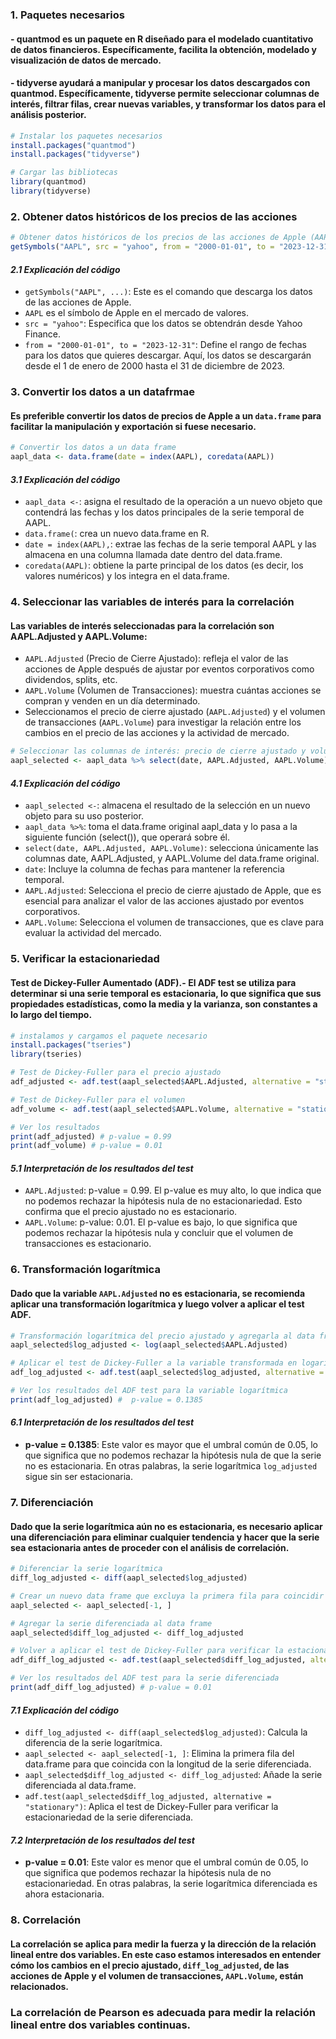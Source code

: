 ### 1. Paquetes necesarios
#### - quantmod es un paquete en R diseñado para el modelado cuantitativo de datos financieros. Específicamente, facilita la obtención, modelado y visualización de datos de mercado.
#### - tidyverse ayudará a manipular y procesar los datos descargados con quantmod. Específicamente, tidyverse permite seleccionar columnas de interés, filtrar filas, crear nuevas variables, y transformar los datos para el análisis posterior.

```r
# Instalar los paquetes necesarios
install.packages("quantmod")
install.packages("tidyverse")

# Cargar las bibliotecas
library(quantmod)
library(tidyverse)
```

### 2.  Obtener datos históricos de los precios de las acciones
```r
# Obtener datos históricos de los precios de las acciones de Apple (AAPL)
getSymbols("AAPL", src = "yahoo", from = "2000-01-01", to = "2023-12-31")
```
#### *2.1 Explicación del código*
- `getSymbols("AAPL", ...)`: Este es el comando que descarga los datos de las acciones de Apple.
- `AAPL` es el símbolo de Apple en el mercado de valores.
- `src = "yahoo"`: Especifica que los datos se obtendrán desde Yahoo Finance.
- `from = "2000-01-01", to = "2023-12-31"`: Define el rango de fechas para los datos que quieres descargar. Aquí, los datos se descargarán desde el 1 de enero de 2000 hasta el 31 de diciembre de 2023.

### 3. Convertir los datos a un datafrmae
#### Es preferible convertir los datos de precios de Apple a un `data.frame` para facilitar la manipulación y exportación si fuese necesario.
```r
# Convertir los datos a un data frame
aapl_data <- data.frame(date = index(AAPL), coredata(AAPL))
```
#### *3.1 Explicación del código*
- `aapl_data <-`: asigna el resultado de la operación a un nuevo objeto que contendrá las fechas y los datos principales de la serie temporal de AAPL.
- `data.frame(`: crea un nuevo data.frame en R.
- `date = index(AAPL),`: extrae las fechas de la serie temporal AAPL y las almacena en una columna llamada date dentro del data.frame.
- `coredata(AAPL)`: obtiene la parte principal de los datos (es decir, los valores numéricos) y los integra en el data.frame.


### 4. Seleccionar las variables de interés para la correlación
#### Las variables de interés seleccionadas para la correlación son AAPL.Adjusted y AAPL.Volume:
- `AAPL.Adjusted` (Precio de Cierre Ajustado): refleja el valor de las acciones de Apple después de ajustar por eventos corporativos como dividendos, splits, etc.
- `AAPL.Volume` (Volumen de Transacciones): muestra cuántas acciones se compran y venden en un día determinado.
- Seleccionamos el precio de cierre ajustado (`AAPL.Adjusted`) y el volumen de transacciones (`AAPL.Volume`) para investigar la relación entre los cambios en el precio de las acciones y la actividad de mercado.

```r
# Seleccionar las columnas de interés: precio de cierre ajustado y volumen
aapl_selected <- aapl_data %>% select(date, AAPL.Adjusted, AAPL.Volume)
```

#### *4.1 Explicación del código*
- `aapl_selected <-`: almacena el resultado de la selección en un nuevo objeto para su uso posterior.
- `aapl_data %>%`: toma el data.frame original aapl_data y lo pasa a la siguiente función (select()), que operará sobre él.
- `select(date, AAPL.Adjusted, AAPL.Volume)`: selecciona únicamente las columnas date, AAPL.Adjusted, y AAPL.Volume del data.frame original.
- `date`: Incluye la columna de fechas para mantener la referencia temporal.
- `AAPL.Adjusted`: Selecciona el precio de cierre ajustado de Apple, que es esencial para analizar el valor de las acciones ajustado por eventos corporativos.
- `AAPL.Volume`: Selecciona el volumen de transacciones, que es clave para evaluar la actividad del mercado.

### 5. Verificar la estacionariedad
#### **Test de Dickey-Fuller Aumentado (ADF)**.- El ADF test se utiliza para determinar si una serie temporal es estacionaria, lo que significa que sus propiedades estadísticas, como la media y la varianza, son constantes a lo largo del tiempo.
```r
# instalamos y cargamos el paquete necesario
install.packages("tseries")
library(tseries)

# Test de Dickey-Fuller para el precio ajustado
adf_adjusted <- adf.test(aapl_selected$AAPL.Adjusted, alternative = "stationary")

# Test de Dickey-Fuller para el volumen
adf_volume <- adf.test(aapl_selected$AAPL.Volume, alternative = "stationary")

# Ver los resultados
print(adf_adjusted) # p-value = 0.99
print(adf_volume) # p-value = 0.01
```
#### *5.1 Interpretación de los resultados del test*
-  `AAPL.Adjusted`: p-value = 0.99. El p-value es muy alto, lo que indica que no podemos rechazar la hipótesis nula de no estacionariedad. Esto confirma que el precio ajustado no es estacionario.
-  `AAPL.Volume`: p-value: 0.01. El p-value es bajo, lo que significa que podemos rechazar la hipótesis nula y concluir que el volumen de transacciones es estacionario.

### 6. Transformación logarítmica
#### Dado que la variable `AAPL.Adjusted` no es estacionaria, se recomienda aplicar una transformación logarítmica y luego volver a aplicar el test ADF.
```r
# Transformación logarítmica del precio ajustado y agregarla al data frame
aapl_selected$log_adjusted <- log(aapl_selected$AAPL.Adjusted)

# Aplicar el test de Dickey-Fuller a la variable transformada en logaritmo
adf_log_adjusted <- adf.test(aapl_selected$log_adjusted, alternative = "stationary")

# Ver los resultados del ADF test para la variable logarítmica
print(adf_log_adjusted) #  p-value = 0.1385
```
#### *6.1 Interpretación de los resultados del test*
- **p-value = 0.1385**: Este valor es mayor que el umbral común de 0.05, lo que significa que no podemos rechazar la hipótesis nula de que la serie no es estacionaria. En otras palabras, la serie logarítmica `log_adjusted` sigue sin ser estacionaria.

### 7. Diferenciación
#### Dado que la serie logarítmica aún no es estacionaria, es necesario aplicar una diferenciación para eliminar cualquier tendencia y hacer que la serie sea estacionaria antes de proceder con el análisis de correlación.
```r
# Diferenciar la serie logarítmica
diff_log_adjusted <- diff(aapl_selected$log_adjusted)

# Crear un nuevo data frame que excluya la primera fila para coincidir con la longitud de diff_log_adjusted
aapl_selected <- aapl_selected[-1, ]

# Agregar la serie diferenciada al data frame
aapl_selected$diff_log_adjusted <- diff_log_adjusted

# Volver a aplicar el test de Dickey-Fuller para verificar la estacionariedad
adf_diff_log_adjusted <- adf.test(aapl_selected$diff_log_adjusted, alternative = "stationary")

# Ver los resultados del ADF test para la serie diferenciada
print(adf_diff_log_adjusted) # p-value = 0.01
```
#### *7.1 Explicación del código*
- `diff_log_adjusted <- diff(aapl_selected$log_adjusted)`: Calcula la diferencia de la serie logarítmica.
- `aapl_selected <- aapl_selected[-1, ]`: Elimina la primera fila del data.frame para que coincida con la longitud de la serie diferenciada.
- `aapl_selected$diff_log_adjusted <- diff_log_adjusted`: Añade la serie diferenciada al data.frame.
- `adf.test(aapl_selected$diff_log_adjusted, alternative = "stationary")`: Aplica el test de Dickey-Fuller para verificar la estacionariedad de la serie diferenciada.

#### *7.2 Interpretación de los resultados del test*
- **p-value = 0.01**: Este valor es menor que el umbral común de 0.05, lo que significa que podemos rechazar la hipótesis nula de no estacionariedad. En otras palabras, la serie logarítmica diferenciada es ahora estacionaria.

### 8. Correlación
#### La correlación se aplica para medir la fuerza y la dirección de la relación lineal entre dos variables. En este caso estamos interesados en entender cómo los cambios en el precio ajustado, `diff_log_adjusted`, de las acciones de Apple y el volumen de transacciones, `AAPL.Volume`, están relacionados.
### La correlación de Pearson es adecuada para medir la relación lineal entre dos variables continuas.
